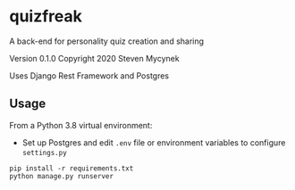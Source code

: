 # quizfreak

A back-end for personality quiz creation and sharing

Version 0.1.0 
Copyright 2020 Steven Mycynek

Uses Django Rest Framework and Postgres

## Usage
From a Python 3.8 virtual environment:
* Set up Postgres and edit `.env` file or environment variables to configure `settings.py`
```
pip install -r requirements.txt
python manage.py runserver
```
